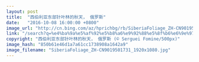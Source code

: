 ```yaml
---
layout: post
title:  "西伯利亚东部针叶林的秋天， 俄罗斯"
date:   "2016-10-08 16:00:00 +0800"
image_url: "http://cn.bing.com/az/hprichbg/rb/SiberiaFoliage_ZH-CN9019501731_1920x1080.jpg"
link: "/search?q=%e4%ba%9a%e5%af%92%e5%b8%a6%e9%92%88%e5%8f%b6%e6%9e%97&form=hpcapt&mkt=zh-cn"
copyright: "西伯利亚东部针叶林的秋天， 俄罗斯 (© Serguei Fomine/500px)"
image_hash: "850b61e46d1a7a61cc1738908a1642a9"
image_filename: "SiberiaFoliage_ZH-CN9019501731_1920x1080.jpg"
---
```

